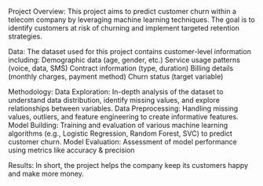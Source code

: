 Project Overview:
This project aims to predict customer churn within a telecom company by leveraging machine learning techniques. The goal is to identify customers at risk of churning and implement targeted retention strategies.

Data:
The dataset used for this project contains customer-level information including:
Demographic data (age, gender, etc.)
Service usage patterns (voice, data, SMS)
Contract information (type, duration)
Billing details (monthly charges, payment method)
Churn status (target variable)

Methodology:
Data Exploration: In-depth analysis of the dataset to understand data distribution, identify missing values, and explore relationships between variables.
Data Preprocessing: Handling missing values, outliers, and feature engineering to create informative features.
Model Building: Training and evaluation of various machine learning algorithms (e.g., Logistic Regression, Random Forest, SVC) to predict customer churn.
Model Evaluation: Assessment of model performance using metrics like accuracy & precision

Results:
In short, the project helps the company keep its customers happy and make more money.

